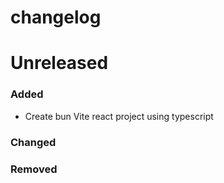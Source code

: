 # changelog

# Unreleased

### Added
- Create bun Vite react project using typescript


### Changed

### Removed